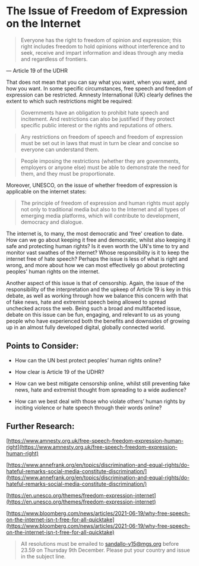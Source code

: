 # The Issue of Freedom of Expression on the Internet
> Everyone has the right to freedom of opinion and expression; this right includes freedom to hold opinions without interference and to seek, receive and impart information and ideas through any media and regardless of frontiers.

— Article 19 of the UDHR

That does not mean that you can say what you want, when you want, and how you want. In some specific circumstances, free speech and freedom of expression can be restricted. Amnesty International (UK) clearly defines the extent to which such restrictions might be required:

> Governments have an obligation to prohibit hate speech and incitement. And restrictions can also be justified if they protect specific public interest or the rights and reputations of others.

> Any restrictions on freedom of speech and freedom of expression must be set out in laws that must in turn be clear and concise so everyone can understand them.

> People imposing the restrictions (whether they are governments, employers or anyone else) must be able to demonstrate the need for them, and they must be proportionate.

Moreover, UNESCO, on the issue of whether freedom of expression is applicable on the internet states:

> The principle of freedom of expression and human rights must apply not only to traditional media but also to the Internet and all types of emerging media platforms, which will contribute to development, democracy and dialogue.

The internet is, to many, the most democratic and 'free' creation to date. How can we go about keeping it free and democratic, whilst also keeping it safe and protecting human rights? Is it even worth the UN's time to try and monitor vast swathes of the internet? Whose responsibility is it to keep the internet free of hate speech? Perhaps the issue is less of what is right and wrong, and more about how we can most effectively go about protecting peoples' human rights on the internet.

Another aspect of this issue is that of censorship. Again, the issue of the responsibility of the interpretation and the upkeep of Article 19 is key in this debate, as well as working through how we balance this concern with that of fake news, hate and extremist speech being allowed to spread unchecked across the web. Being such a broad and multifaceted issue, debate on this issue can be fun, engaging, and relevant to us as young people who have experienced both the benefits and downsides of growing up in an almost fully developed digital, globally connected world.

## Points to Consider:

- How can the UN best protect peoples’ human rights online?

- How clear is Article 19 of the UDHR?

- How can we best mitigate censorship online, whilst still preventing fake news, hate and extremist thought from spreading to a wide audience?

- How can we best deal with those who violate others’ human rights by inciting violence or hate speech through their words online?

## Further Research:

[https://www.amnesty.org.uk/free-speech-freedom-expression-human-right](https://www.amnesty.org.uk/free-speech-freedom-expression-human-right)

[https://www.annefrank.org/en/topics/discrimination-and-equal-rights/do-hateful-remarks-social-media-constitute-discrimination/](https://www.annefrank.org/en/topics/discrimination-and-equal-rights/do-hateful-remarks-social-media-constitute-discrimination/)

[https://en.unesco.org/themes/freedom-expression-internet](https://en.unesco.org/themes/freedom-expression-internet)

[https://www.bloomberg.com/news/articles/2021-06-19/why-free-speech-on-the-internet-isn-t-free-for-all-quicktake](https://www.bloomberg.com/news/articles/2021-06-19/why-free-speech-on-the-internet-isn-t-free-for-all-quicktake)

> All resolutions must be emailed to sandallo-y15@mgs.org before 23.59 on Thursday 9th December. Please put your country and issue in the subject line. 
